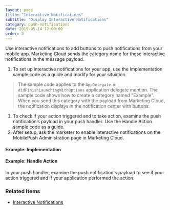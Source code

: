 ```yaml
---
layout: page
title: "Interactive Notifications"
subtitle: "Display Interactive Notifications"
category: push-notifications
date: 2015-05-14 12:00:00
order: 3
---
```

Use interactive notifications to add buttons to push notifications from your mobile app. Marketing Cloud sends the category name for these interactive notifications in the message payload.

1. To set up interactive notifications for your app, use the Implementation sample code as a guide and modify for your situation.
 > The sample code applies to the `AppDelegate.m` `didFinishLaunchingWithOptions` application delegate mention.
 > The sample code shows how to create a category named "Example". When you send this category with the payload from Marketing Cloud, the notification displays in the notification center with buttons.

1. To check if your action triggered and to take action, examine the push notification’s payload in your push handler. Use the Handle Action sample code as a guide.
1. After setup, ask the marketer to enable interactive notifications on the MobilePush Administration page in Marketing Cloud.

#### Example: Implementation

<script src="https://gist.github.com/sfmc-mobilepushsdk/d5214aed3800ece0460273d30aaa1733.js"></script>

#### Example: Handle Action

In your push handler, examine the push notification's payload to see if your action triggered and if your application performed the action.

<script src="https://gist.github.com/0ef8e0766c13ada7d333495e5d1cabe1.js"></script>

### Related Items
* [Interactive Notifications](https://help.salesforce.com/articleView?id=mc_mp_interactive_notifications.htm&type=5#interactiveNotifications)
